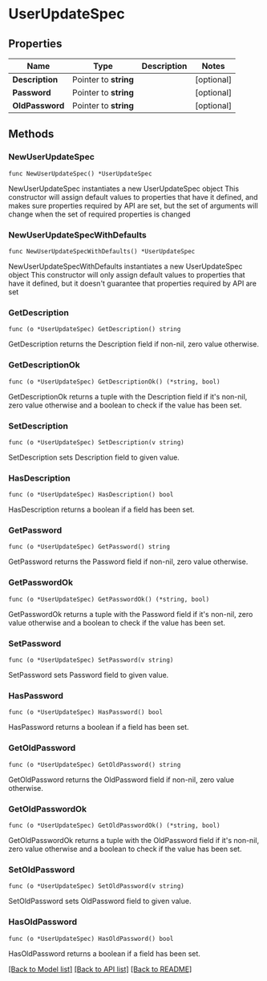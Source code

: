 # UserUpdateSpec

## Properties

Name | Type | Description | Notes
------------ | ------------- | ------------- | -------------
**Description** | Pointer to **string** |  | [optional] 
**Password** | Pointer to **string** |  | [optional] 
**OldPassword** | Pointer to **string** |  | [optional] 

## Methods

### NewUserUpdateSpec

`func NewUserUpdateSpec() *UserUpdateSpec`

NewUserUpdateSpec instantiates a new UserUpdateSpec object
This constructor will assign default values to properties that have it defined,
and makes sure properties required by API are set, but the set of arguments
will change when the set of required properties is changed

### NewUserUpdateSpecWithDefaults

`func NewUserUpdateSpecWithDefaults() *UserUpdateSpec`

NewUserUpdateSpecWithDefaults instantiates a new UserUpdateSpec object
This constructor will only assign default values to properties that have it defined,
but it doesn't guarantee that properties required by API are set

### GetDescription

`func (o *UserUpdateSpec) GetDescription() string`

GetDescription returns the Description field if non-nil, zero value otherwise.

### GetDescriptionOk

`func (o *UserUpdateSpec) GetDescriptionOk() (*string, bool)`

GetDescriptionOk returns a tuple with the Description field if it's non-nil, zero value otherwise
and a boolean to check if the value has been set.

### SetDescription

`func (o *UserUpdateSpec) SetDescription(v string)`

SetDescription sets Description field to given value.

### HasDescription

`func (o *UserUpdateSpec) HasDescription() bool`

HasDescription returns a boolean if a field has been set.

### GetPassword

`func (o *UserUpdateSpec) GetPassword() string`

GetPassword returns the Password field if non-nil, zero value otherwise.

### GetPasswordOk

`func (o *UserUpdateSpec) GetPasswordOk() (*string, bool)`

GetPasswordOk returns a tuple with the Password field if it's non-nil, zero value otherwise
and a boolean to check if the value has been set.

### SetPassword

`func (o *UserUpdateSpec) SetPassword(v string)`

SetPassword sets Password field to given value.

### HasPassword

`func (o *UserUpdateSpec) HasPassword() bool`

HasPassword returns a boolean if a field has been set.

### GetOldPassword

`func (o *UserUpdateSpec) GetOldPassword() string`

GetOldPassword returns the OldPassword field if non-nil, zero value otherwise.

### GetOldPasswordOk

`func (o *UserUpdateSpec) GetOldPasswordOk() (*string, bool)`

GetOldPasswordOk returns a tuple with the OldPassword field if it's non-nil, zero value otherwise
and a boolean to check if the value has been set.

### SetOldPassword

`func (o *UserUpdateSpec) SetOldPassword(v string)`

SetOldPassword sets OldPassword field to given value.

### HasOldPassword

`func (o *UserUpdateSpec) HasOldPassword() bool`

HasOldPassword returns a boolean if a field has been set.


[[Back to Model list]](../README.md#documentation-for-models) [[Back to API list]](../README.md#documentation-for-api-endpoints) [[Back to README]](../README.md)


